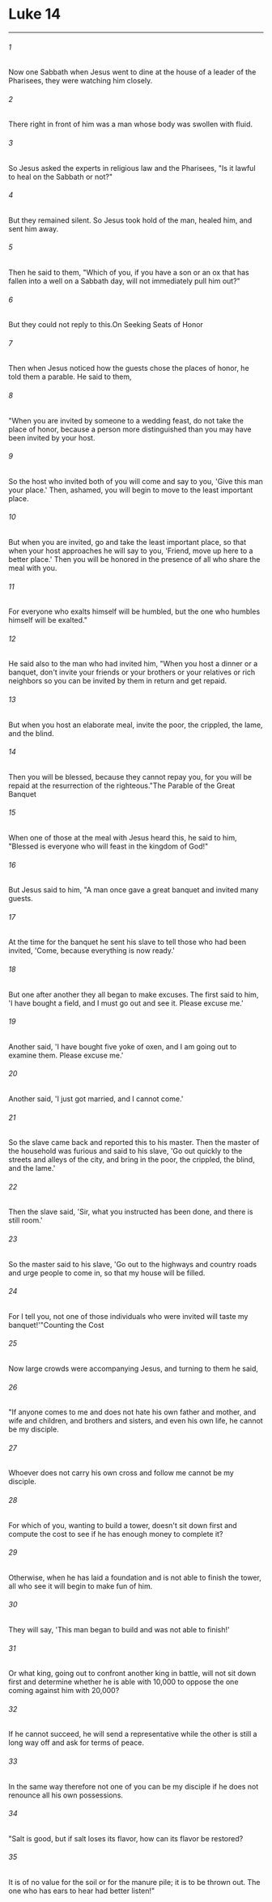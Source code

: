 # Luke 14
***



###### 1 
Now one Sabbath when Jesus went to dine at the house of a leader of the Pharisees, they were watching him closely. 

###### 2 
There right in front of him was a man whose body was swollen with fluid. 

###### 3 
So Jesus asked the experts in religious law and the Pharisees, "Is it lawful to heal on the Sabbath or not?" 

###### 4 
But they remained silent. So Jesus took hold of the man, healed him, and sent him away. 

###### 5 
Then he said to them, "Which of you, if you have a son or an ox that has fallen into a well on a Sabbath day, will not immediately pull him out?" 

###### 6 
But they could not reply to this.On Seeking Seats of Honor 

###### 7 
Then when Jesus noticed how the guests chose the places of honor, he told them a parable. He said to them, 

###### 8 
"When you are invited by someone to a wedding feast, do not take the place of honor, because a person more distinguished than you may have been invited by your host. 

###### 9 
So the host who invited both of you will come and say to you, 'Give this man your place.' Then, ashamed, you will begin to move to the least important place. 

###### 10 
But when you are invited, go and take the least important place, so that when your host approaches he will say to you, 'Friend, move up here to a better place.' Then you will be honored in the presence of all who share the meal with you. 

###### 11 
For everyone who exalts himself will be humbled, but the one who humbles himself will be exalted." 

###### 12 
He said also to the man who had invited him, "When you host a dinner or a banquet, don't invite your friends or your brothers or your relatives or rich neighbors so you can be invited by them in return and get repaid. 

###### 13 
But when you host an elaborate meal, invite the poor, the crippled, the lame, and the blind. 

###### 14 
Then you will be blessed, because they cannot repay you, for you will be repaid at the resurrection of the righteous."The Parable of the Great Banquet 

###### 15 
When one of those at the meal with Jesus heard this, he said to him, "Blessed is everyone who will feast in the kingdom of God!" 

###### 16 
But Jesus said to him, "A man once gave a great banquet and invited many guests. 

###### 17 
At the time for the banquet he sent his slave to tell those who had been invited, 'Come, because everything is now ready.' 

###### 18 
But one after another they all began to make excuses. The first said to him, 'I have bought a field, and I must go out and see it. Please excuse me.' 

###### 19 
Another said, 'I have bought five yoke of oxen, and I am going out to examine them. Please excuse me.' 

###### 20 
Another said, 'I just got married, and I cannot come.' 

###### 21 
So the slave came back and reported this to his master. Then the master of the household was furious and said to his slave, 'Go out quickly to the streets and alleys of the city, and bring in the poor, the crippled, the blind, and the lame.' 

###### 22 
Then the slave said, 'Sir, what you instructed has been done, and there is still room.' 

###### 23 
So the master said to his slave, 'Go out to the highways and country roads and urge people to come in, so that my house will be filled. 

###### 24 
For I tell you, not one of those individuals who were invited will taste my banquet!'"Counting the Cost 

###### 25 
Now large crowds were accompanying Jesus, and turning to them he said, 

###### 26 
"If anyone comes to me and does not hate his own father and mother, and wife and children, and brothers and sisters, and even his own life, he cannot be my disciple. 

###### 27 
Whoever does not carry his own cross and follow me cannot be my disciple. 

###### 28 
For which of you, wanting to build a tower, doesn't sit down first and compute the cost to see if he has enough money to complete it? 

###### 29 
Otherwise, when he has laid a foundation and is not able to finish the tower, all who see it will begin to make fun of him. 

###### 30 
They will say, 'This man began to build and was not able to finish!' 

###### 31 
Or what king, going out to confront another king in battle, will not sit down first and determine whether he is able with 10,000 to oppose the one coming against him with 20,000? 

###### 32 
If he cannot succeed, he will send a representative while the other is still a long way off and ask for terms of peace. 

###### 33 
In the same way therefore not one of you can be my disciple if he does not renounce all his own possessions. 

###### 34 
"Salt is good, but if salt loses its flavor, how can its flavor be restored? 

###### 35 
It is of no value for the soil or for the manure pile; it is to be thrown out. The one who has ears to hear had better listen!"

